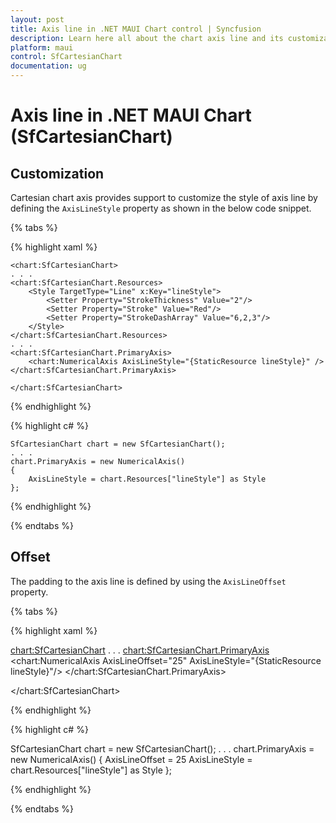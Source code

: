 ```yaml
---
layout: post
title: Axis line in .NET MAUI Chart control | Syncfusion
description: Learn here all about the chart axis line and its customization in Syncfusion .NET MAUI Chart (SfCartesianChart) control.
platform: maui
control: SfCartesianChart
documentation: ug
---
```


# Axis line in .NET MAUI Chart (SfCartesianChart)

## Customization

Cartesian chart axis provides support to customize the style of axis line by defining the `AxisLineStyle` property as shown in the below code snippet.

{% tabs %}

{% highlight xaml %}

    <chart:SfCartesianChart>
    . . .
    <chart:SfCartesianChart.Resources>
        <Style TargetType="Line" x:Key="lineStyle">
            <Setter Property="StrokeThickness" Value="2"/>
            <Setter Property="Stroke" Value="Red"/>
            <Setter Property="StrokeDashArray" Value="6,2,3"/>
        </Style>
    </chart:SfCartesianChart.Resources>
    . . .
    <chart:SfCartesianChart.PrimaryAxis>
        <chart:NumericalAxis AxisLineStyle="{StaticResource lineStyle}" />
    </chart:SfCartesianChart.PrimaryAxis>

    </chart:SfCartesianChart>

{% endhighlight %}

{% highlight c# %}

    SfCartesianChart chart = new SfCartesianChart();
    . . .
    chart.PrimaryAxis = new NumericalAxis()
    {
        AxisLineStyle = chart.Resources["lineStyle"] as Style 
    };

{% endhighlight %}

{% endtabs %}

## Offset

The padding to the axis line is defined by using the `AxisLineOffset` property.

{% tabs %}

{% highlight xaml %}

<chart:SfCartesianChart>
. . .
<chart:SfCartesianChart.PrimaryAxis>
    <chart:NumericalAxis AxisLineOffset="25" AxisLineStyle="{StaticResource lineStyle}"/>
</chart:SfCartesianChart.PrimaryAxis>

</chart:SfCartesianChart>

{% endhighlight %}

{% highlight c# %}

SfCartesianChart chart = new SfCartesianChart();
. . .
chart.PrimaryAxis = new NumericalAxis()
{
    AxisLineOffset = 25
    AxisLineStyle = chart.Resources["lineStyle"] as Style
};

{% endhighlight %}

{% endtabs %}
